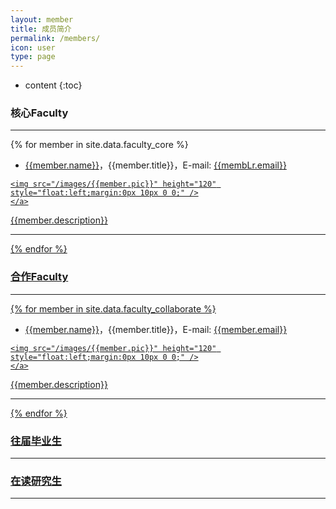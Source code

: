 ```yaml
---
layout: member
title: 成员简介
permalink: /members/
icon: user
type: page
---
```

* content
{:toc}

### 核心Faculty

---

{% for member in site.data.faculty_core %}
* [{{member.name}}](/members/{{member.short}})，{{member.title}}，E-mail: <a href="mailto:{{member.email}}">{{membLr.email}}</a>
<div class="captioned-img alignleft">
    <a href="/images/{{member.pic}}">

    <img src="/images/{{member.pic}}" height="120" style="float:left;margin:0px 10px 0 0;" />
    </a>
</div>
{{member.description}}

---
{% endfor %}

### 合作Faculty

---

{% for member in site.data.faculty_collaborate %}
* [{{member.name}}](/members/{{member.short}})，{{member.title}}，E-mail: <a href="mailto:{{member.email}}">{{member.email}}</a>
<div class="captioned-img alignleft">
    <a href="/images/{{member.pic}}">

    <img src="/images/{{member.pic}}" height="120" style="float:left;margin:0px 10px 0 0;" />
    </a>
</div>
{{member.description}}

---
{% endfor %}


### 往届毕业生

---
<div class="grid">
</div>

<script src="{{ " /js/masonry.pkgd.min.js " | prepend: site.baseurl }}" charset="utf-8"></script>
<script type="text/javascript" charset="utf-8">
/* jshint asi:true */
//先等图片都加载完成
//再执行布局函数

/**
 * 执行主函数
 * @param  {[type]} function( [description]
 * @return {[type]}           [description]
 */
(function() {

  /**
     * 内容JSON
     */
  var demoContent = [
  {% for member in site.data.graduate %}
      {
          demo_link: '{{member.short}}',
          img_link: '/images/{{member.pic}}',
          //code_link: '',
          title: '{{member.name}}',
          core_tech: '{{member.title}}',
          description: '{{member.description}}'
      },
      {% endfor %}
  ];

  contentInit(demoContent) //内容初始化
  waitImgsLoad() //等待图片加载，并执行布局初始化
}());

/**
 * 内容初始化
 * @return {[type]} [description]
 */
function contentInit(content) {
  var htmlStr = ''
  for (var i = 0; i < content.length; i++) {
    htmlStr += '<div class="grid-item">' + '   <a class="a-img" href="' + content[i].demo_link + '">' + '       <img src="' + content[i].img_link + '">' + '   </a>' + '   <h3 class="demo-title">' + '       <a href="' + content[i].demo_link + '">' + content[i].title + '</a>' + '   </h3>' + '   <h6>' + content[i].core_tech + '</h6>' + '   <p>' + content[i].description +  '   </p>' + '</div>'
  }
  var grid = document.querySelector('.grid')
  grid.insertAdjacentHTML('afterbegin', htmlStr)
}

/**
 * 等待图片加载
 * @return {[type]} [description]
 */
function waitImgsLoad() {
  var imgs = document.querySelectorAll('.grid img')
  var totalImgs = imgs.length
  var count = 0
  //console.log(imgs)
  for (var i = 0; i < totalImgs; i++) {
    if (imgs[i].complete) {
      //console.log('complete');
      count++
    } else {
      imgs[i].onload = function() {
        // alert('onload')
        count++
        //console.log('onload' + count)
        if (count == totalImgs) {
          //console.log('onload---bbbbbbbb')
          initGrid()
        }
      }
    }
  }
  if (count == totalImgs) {
    //console.log('---bbbbbbbb')
    initGrid()
  }
}

/**
 * 初始化栅格布局
 * @return {[type]} [description]
 */
 /*
function initGrid() {
  var msnry = new Masonry('.grid', {
    // options
    itemSelector: '.grid-item',
    columnWidth: 180,
    isFitWidth: true,
    gutter: 20
  })
}*/

</script>


### 在读研究生

---
<div class="grid1">
</div>

<script src="{{ " /js/masonry.pkgd.min.js " | prepend: site.baseurl }}" charset="utf-8"></script>
<script type="text/javascript" charset="utf-8">
/* jshint asi:true */
//先等图片都加载完成
//再执行布局函数

/**
 * 执行主函数
 * @param  {[type]} function( [description]
 * @return {[type]}           [description]
 */
(function() {

  /**
     * 内容JSON
     */
  var demoContent1 = [
  {% for member in site.data.student %}
      {
          demo_link: '{{member.short}}',
          img_link: '/images/{{member.pic}}',
          //code_link: '',
          title: '{{member.name}}',
          core_tech: '{{member.title}}',
          description: '{{member.description}}'
      },
      {% endfor %}
  ];

  contentInit1(demoContent1) //内容初始化
  waitImgsLoad() //等待图片加载，并执行布局初始化
}());

/**
 * 内容初始化
 * @return {[type]} [description]
 */
function contentInit1(content) {
  var htmlStr = ''
  for (var i = 0; i < content.length; i++) {
    htmlStr += '<div class="grid-item">' + '   <a class="a-img" href="' + content[i].demo_link + '">' + '       <img src="' + content[i].img_link + '">' + '   </a>' + '   <h3 class="demo-title">' + '       <a href="' + content[i].demo_link + '">' + content[i].title + '</a>' + '   </h3>' + '   <h6>' + content[i].core_tech + '</h6>' + '   <p>' + content[i].description +  '   </p>' + '</div>'
  }
  var grid = document.querySelector('.grid1')
  grid.insertAdjacentHTML('afterbegin', htmlStr)
}

/**
 * 等待图片加载
 * @return {[type]} [description]
 */
function waitImgsLoad() {
  var imgs = document.querySelectorAll('.grid img')
  var totalImgs = imgs.length
  var count = 0
  //console.log(imgs)
  for (var i = 0; i < totalImgs; i++) {
    if (imgs[i].complete) {
      //console.log('complete');
      count++
    } else {
      imgs[i].onload = function() {
        // alert('onload')
        count++
        //console.log('onload' + count)
        if (count == totalImgs) {
          //console.log('onload---bbbbbbbb')
          initGrid()
        }
      }
    }
  }
  if (count == totalImgs) {
    //console.log('---bbbbbbbb')
    initGrid()
  }
}

/**
 * 初始化栅格布局
 * @return {[type]} [description]
 */
function initGrid() {
  var msnry = new Masonry('.grid', {
    // options
    itemSelector: '.grid-item',
    columnWidth: 180,
    isFitWidth: true,
    gutter: 20
  })
  var msnry1 = new Masonry('.grid1', {
    // options
    itemSelector: '.grid-item',
    columnWidth: 180,
    isFitWidth: true,
    gutter: 20
  })
}

</script>
